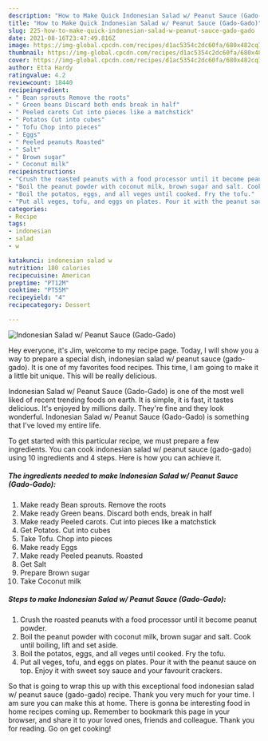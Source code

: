 ```yaml
---
description: "How to Make Quick Indonesian Salad w/ Peanut Sauce (Gado-Gado)"
title: "How to Make Quick Indonesian Salad w/ Peanut Sauce (Gado-Gado)"
slug: 225-how-to-make-quick-indonesian-salad-w-peanut-sauce-gado-gado
date: 2021-08-16T23:47:49.816Z
image: https://img-global.cpcdn.com/recipes/d1ac5354c2dc60fa/680x482cq70/indonesian-salad-w-peanut-sauce-gado-gado-recipe-main-photo.jpg
thumbnail: https://img-global.cpcdn.com/recipes/d1ac5354c2dc60fa/680x482cq70/indonesian-salad-w-peanut-sauce-gado-gado-recipe-main-photo.jpg
cover: https://img-global.cpcdn.com/recipes/d1ac5354c2dc60fa/680x482cq70/indonesian-salad-w-peanut-sauce-gado-gado-recipe-main-photo.jpg
author: Etta Hardy
ratingvalue: 4.2
reviewcount: 18440
recipeingredient:
- " Bean sprouts Remove the roots"
- " Green beans Discard both ends break in half"
- " Peeled carots Cut into pieces like a matchstick"
- " Potatos Cut into cubes"
- " Tofu Chop into pieces"
- " Eggs"
- " Peeled peanuts Roasted"
- " Salt"
- " Brown sugar"
- " Coconut milk"
recipeinstructions:
- "Crush the roasted peanuts with a food processor until it become peanut powder."
- "Boil the peanut powder with coconut milk, brown sugar and salt. Cook until boiling, lift and set aside."
- "Boil the potatos, eggs, and all veges until cooked. Fry the tofu."
- "Put all veges, tofu, and eggs on plates. Pour it with the peanut sauce on top. Enjoy it with sweet soy sauce and your favourit crackers."
categories:
- Recipe
tags:
- indonesian
- salad
- w

katakunci: indonesian salad w 
nutrition: 180 calories
recipecuisine: American
preptime: "PT12M"
cooktime: "PT55M"
recipeyield: "4"
recipecategory: Dessert

---
```



![Indonesian Salad w/ Peanut Sauce (Gado-Gado)](https://img-global.cpcdn.com/recipes/d1ac5354c2dc60fa/680x482cq70/indonesian-salad-w-peanut-sauce-gado-gado-recipe-main-photo.jpg)

Hey everyone, it's Jim, welcome to my recipe page. Today, I will show you a way to prepare a special dish, indonesian salad w/ peanut sauce (gado-gado). It is one of my favorites food recipes. This time, I am going to make it a little bit unique. This will be really delicious.

Indonesian Salad w/ Peanut Sauce (Gado-Gado) is one of the most well liked of recent trending foods on earth. It is simple, it is fast, it tastes delicious. It's enjoyed by millions daily. They're fine and they look wonderful. Indonesian Salad w/ Peanut Sauce (Gado-Gado) is something that I've loved my entire life.




To get started with this particular recipe, we must prepare a few ingredients. You can cook indonesian salad w/ peanut sauce (gado-gado) using 10 ingredients and 4 steps. Here is how you can achieve it.

<!--inarticleads1-->

##### The ingredients needed to make Indonesian Salad w/ Peanut Sauce (Gado-Gado):

1. Make ready  Bean sprouts. Remove the roots
1. Make ready  Green beans. Discard both ends, break in half
1. Make ready  Peeled carots. Cut into pieces like a matchstick
1. Get  Potatos. Cut into cubes
1. Take  Tofu. Chop into pieces
1. Make ready  Eggs
1. Make ready  Peeled peanuts. Roasted
1. Get  Salt
1. Prepare  Brown sugar
1. Take  Coconut milk




<!--inarticleads2-->

##### Steps to make Indonesian Salad w/ Peanut Sauce (Gado-Gado):

1. Crush the roasted peanuts with a food processor until it become peanut powder.
1. Boil the peanut powder with coconut milk, brown sugar and salt. Cook until boiling, lift and set aside.
1. Boil the potatos, eggs, and all veges until cooked. Fry the tofu.
1. Put all veges, tofu, and eggs on plates. Pour it with the peanut sauce on top. Enjoy it with sweet soy sauce and your favourit crackers.




So that is going to wrap this up with this exceptional food indonesian salad w/ peanut sauce (gado-gado) recipe. Thank you very much for your time. I am sure you can make this at home. There is gonna be interesting food in home recipes coming up. Remember to bookmark this page in your browser, and share it to your loved ones, friends and colleague. Thank you for reading. Go on get cooking!
